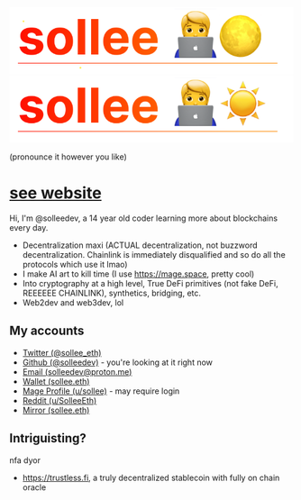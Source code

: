 ![Sollee](./assets/20221011_172709_name_header_darksollee.svg#gh-dark-mode-only)
![Sollee](./assets/20221011_172709_name_headersollee.svg#gh-light-mode-only)


(pronounce it however you like)

# [see website](https://sollee.eth.limo)

Hi, I'm @solleedev, a 14 year old coder learning more about blockchains every day.

- Decentralization maxi (ACTUAL decentralization, not buzzword decentralization. Chainlink is immediately disqualified and so do all the protocols which use it lmao)
- I make AI art to kill time (I use https://mage.space, pretty cool)
- Into cryptography at a high level, True DeFi primitives (not fake DeFi, REEEEEE CHAINLINK), synthetics, bridging, etc.
- Web2dev and web3dev, lol

## My accounts

- [Twitter (@sollee_eth)](https://twitter.com/sollee_eth)
- [Github (@solleedev)](https://github.com/solleedev) - you're looking at it right now
- [Email (solleedev@proton.me)](mailto://solleedev@proton.me)
- [Wallet (sollee.eth)](https://etherscan.io/address/sollee.eth)
- [Mage Profile (u/sollee)](https://mage.space/u/sollee) - may require login
- [Reddit (u/SolleeEth)](https://reddit.com/u/SolleeEth)
- [Mirror (sollee.eth)](https://mirror.xyz/sollee.eth)

## Intriguisting?
nfa dyor
- https://trustless.fi, a truly decentralized stablecoin with fully on chain oracle

